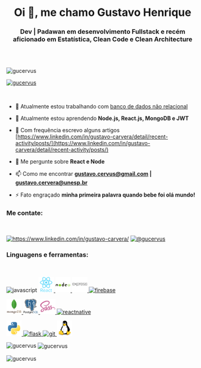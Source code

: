 <h1 align="center">Oi 👋, me chamo Gustavo Henrique</h1>
<h3 align="center">Dev | Padawan em desenvolvimento Fullstack e recém aficionado em Estatística, Clean Code e Clean Architecture</h3>
<br>
<br>
<p align="left"> <img src="https://komarev.com/ghpvc/?username=gucervus&label=Profile%20views&color=0e75b6&style=flat" alt="gucervus" /> </p>

<p align="left"> <a href="https://github.com/ryo-ma/github-profile-trophy"><img src="https://github-profile-trophy.vercel.app/?username=gucervus" alt="gucervus" /></a> </p>
<br>

- 🔭 Atualmente estou trabalhando com [banco de dados não relacional](https://github.com/gucervus/MongoDB)

- 🌱 Atualmente estou aprendendo **Node.js, React.js, MongoDB e JWT**

- 📝 Com frequência escrevo alguns artigos [https://www.linkedin.com/in/gustavo-carvera/detail/recent-activity/posts/](https://www.linkedin.com/in/gustavo-carvera/detail/recent-activity/posts/)

- 💬 Me pergunte sobre **React e Node**

- 📫 Como me encontrar **gustavo.cervus@gmail.com | gustavo.cervera@unesp.br**

- ⚡ Fato engraçado **minha primeira palavra quando bebe foi olá mundo!**

<h3 align="left">Me contate:</h3>
<br>
<p align="left">
<a href="https://linkedin.com/in/https://www.linkedin.com/in/gustavo-carvera/" target="blank"><img align="center" src="https://raw.githubusercontent.com/rahuldkjain/github-profile-readme-generator/master/src/images/icons/Social/linked-in-alt.svg" alt="https://www.linkedin.com/in/gustavo-carvera/" height="30" width="40" /></a>
<a href="https://instagram.com/@gucervus" target="blank"><img align="center" src="https://raw.githubusercontent.com/rahuldkjain/github-profile-readme-generator/master/src/images/icons/Social/instagram.svg" alt="@gucervus" height="30" width="40" /></a>
</p>

<h3 align="left">Linguagens e ferramentas:</h3>
<br>

<!-- Javascript -->
<img src="https://raw.githubusercontent.com/devicons/devicon/master/icons/nest/nest-original.svg" alt="javascript" width="40" height="40"/> </a> <a href="https://www.linux.org/" target="_blank"> <!--react--> <img src="https://raw.githubusercontent.com/devicons/devicon/master/icons/react/react-original-wordmark.svg" alt="react" width="40" height="40"/> </a> <a href="https://reactnative.dev/" target="_blank"> <!-- node --> <img src="https://raw.githubusercontent.com/devicons/devicon/master/icons/nodejs/nodejs-original-wordmark.svg" alt="nodejs" width="40" height="40"/> </a> <a href="https://opencv.org/" target="_blank"><!--express--><img src="https://raw.githubusercontent.com/devicons/devicon/master/icons/express/express-original-wordmark.svg" alt="express" width="40" height="40"/> </a> <a href="https://www.figma.com/" target="_blank"><!--   Firebase --><img src="https://www.vectorlogo.zone/logos/firebase/firebase-icon.svg" alt="firebase" width="40" height="40"/> </a> <a href="https://flask.palletsprojects.com/" target="_blank"> 
  
<!-- mongodb -->
<img src="https://raw.githubusercontent.com/devicons/devicon/master/icons/mongodb/mongodb-original-wordmark.svg" alt="mongodb" width="40" height="40"/> </a> <a href="https://nodejs.org" target="_blank"> <!-- postgree   -->
<img src="https://raw.githubusercontent.com/devicons/devicon/master/icons/postgresql/postgresql-original-wordmark.svg" alt="postgresql" width="40" height="40"/> </a> <a href="https://www.python.org" target="_blank"> <!-- sass -->
<img src="https://raw.githubusercontent.com/devicons/devicon/master/icons/sass/sass-original.svg" alt="sass" width="40" height="40"/> </a> <a href="https://www.typescriptlang.org/" target="_blank"> <!-- reactnative --><img src="https://reactnative.dev/img/header_logo.svg" alt="reactnative" width="40" height="40"/> </a> <a href="https://sass-lang.com" target="_blank">
 
<!--  python -->
<img src="https://raw.githubusercontent.com/devicons/devicon/master/icons/python/python-original.svg" alt="python" width="40" height="40"/> </a> <a href="https://pytorch.org/" target="_blank"><!-- flask --><img src="https://www.vectorlogo.zone/logos/pocoo_flask/pocoo_flask-icon.svg" alt="flask" width="40" height="40"/> </a> <a href="https://git-scm.com/" target="_blank"><!-- git --><img src="https://www.vectorlogo.zone/logos/git-scm/git-scm-icon.svg" alt="git" width="40" height="40"/> </a> <a href="https://www.w3.org/html/" target="_blank"> <!-- linux --><img src="https://raw.githubusercontent.com/devicons/devicon/master/icons/linux/linux-original.svg" alt="linux" width="40" height="40"/> </a> <a href="https://www.mongodb.com/" target="_blank"> 
  
</a> </p>

<p><img align="left" src="https://github-readme-stats.vercel.app/api/top-langs?username=gucervus&show_icons=true&locale=en&layout=compact" alt="gucervus" /></p>

<p>&nbsp;<img align="center" src="https://github-readme-stats.vercel.app/api?username=gucervus&show_icons=true&locale=en" alt="gucervus" /></p>

<p><img align="center" src="https://github-readme-streak-stats.herokuapp.com/?user=gucervus&" alt="gucervus" /></p>
